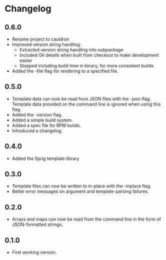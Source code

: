 # Changelog

## 0.6.0
* Rename project to cauldron
* Improved version string handling:
  * Extracted version string handling into subpackage
  * Included Git details when built from checkout to make development easier
  * Stopped including build time in binary, for more consistent builds
* Added the -file flag for rendering to a specified file.

## 0.5.0
* Template data can now be read from JSON files with the -json flag. Template data provided on the command line is ignored when using this flag.
* Added the -version flag.
* Added a simple build system.
* Added a spec file for RPM builds.
* Introduced a changelog.

## 0.4.0
* Added the Sprig template library 

## 0.3.0
* Template files can now be written to in-place with the -inplace flag.
* Better error messages on argument and template-parsing failures.

## 0.2.0
* Arrays and maps can now be read from the command line in the form of JSON-formatted strings.

## 0.1.0
* First working version.
